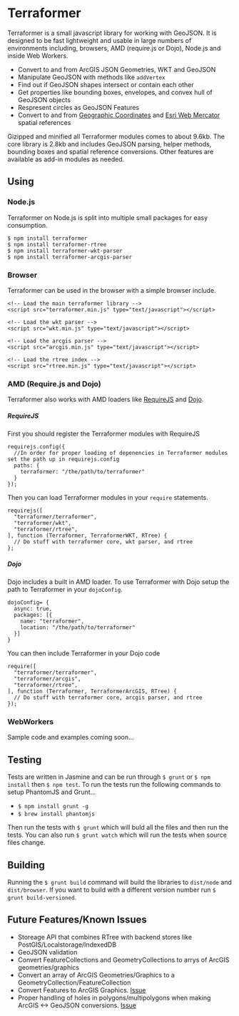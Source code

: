 # Terraformer
Terraformer is a small javascript library for working with GeoJSON. It is designed to be fast lightweight and usable in large numbers of environments including, browsers, AMD (require.js or Dojo), Node.js and inside Web Workers.

* Convert to and from ArcGIS JSON Geometries, WKT and GeoJSON
* Manipulate GeoJSON with methods like `addVertex`
* Find out if GeoJSON shapes intersect or contain each other
* Get properties like bounding boxes, envelopes, and convex hull of GeoJSON objects
* Respresent circles as GeoJSON Features
* Convert to and from [Geographic Coordinates](http://spatialreference.org/ref/epsg/4326/) and [Esri Web Mercator](http://spatialreference.org/ref/sr-org/6928/) spatial references

Gizipped and minified all Terraformer modules comes to about 9.6kb. The core library is 2.8kb and includes GeoJSON parsing, helper methods, bounding boxes and spatial reference conversions. Other features are available as add-in modules as needed.

## Using

### Node.js
Terraformer on Node.js is split into multiple small packages for easy consumption.

    $ npm install terraformer
    $ npm install terraformer-rtree
    $ npm install terraformer-wkt-parser
    $ npm install terraformer-arcgis-parser

### Browser

Terraformer can be used in the browser with a simple browser include.

    <!-- Load the main terraformer library -->
    <script src="terraformer.min.js" type="text/javascript"></script>

    <!-- Load the wkt parser -->
    <script src="wkt.min.js" type="text/javascript"></script>

    <!-- Load the arcgis parser -->
    <script src="arcgis.min.js" type="text/javascript"></script>

    <!-- Load the rtree index -->
    <script src="rtree.min.js" type="text/javascript"></script>

### AMD (Require.js and Dojo)

Terraformer also works with AMD loaders like [RequireJS](http://requirejs.org/) and [Dojo](http://dojotoolkit.org/).

##### RequireJS

First you should register the Terraformer modules with RequireJS

    requirejs.config({
      //In order for proper loading of depenencies in Terraformer modules set the path up in requirejs.config
      paths: {
        terraformer: "/the/path/to/terraformer"
      }
    });

Then you can load Terraformer modules in your `require` statements.

    requirejs([
      "terraformer/terraformer",
      "terraformer/wkt",
      "terraformer/rtree",
    ], function (Terraformer, TerraformerWKT, RTree) {
      // Do stuff with terraformer core, wkt parser, and rtree
    };

##### Dojo

Dojo includes a built in AMD loader. To use Terraformer with Dojo setup the path to Terraformer in your `dojoConfig`.

    dojoConfig= {
      async: true,
      packages: [{
        name: "terraformer",
        location: "/the/path/to/terraformer"
      }]
    }

You can then include Terraformer in your Dojo code

    require([
      "terraformer/terraformer",
      "terraformer/arcgis",
      "terraformer/rtree",
    ], function (Terraformer, TerraformerArcGIS, RTree) {
      // Do stuff with terraformer core, arcgis parser, and rtree
    });

### WebWorkers

Sample code and examples coming soon...

## Testing
Tests are written in Jasmine and can be run through `$ grunt` or `$ npm install` then `$ npm test`. To run the tests run the following commands to setup PhantomJS and Grunt...

* `$ npm install grunt -g`
* `$ brew install phantomjs`

Then run the tests with `$ grunt` which will buld all the files and then run the tests. You can also run `$ grunt watch` which will run the tests when source files change.

## Building

Running the `$ grunt build` command will build the libraries to `dist/node` and `dist/browser`. If you want to build with a different version number run `$ grunt build-versioned`.

## Future Features/Known Issues
* Storeage API that combines RTree with backend stores like PostGIS/Localstorage/IndexedDB
* GeoJSON validation
* Convert FeatureCollections and GeometryCollections to arrys of ArcGIS geometries/graphics
* Convert an array of ArcGIS Geometries/Graphics to a GeometryCollection/FeatureCollection
* Convert Features to ArcGIS Graphics. [Issue](https://github.com/geoloqi/Terraformer/issues/29)
* Proper handling of holes in polygons/multipolygons when making ArcGIS <-> GeoJSON conversions. [Issue](https://github.com/geoloqi/Terraformer/issues/30)
